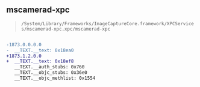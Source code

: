 ## mscamerad-xpc

> `/System/Library/Frameworks/ImageCaptureCore.framework/XPCServices/mscamerad-xpc.xpc/mscamerad-xpc`

```diff

-1873.0.0.0.0
-  __TEXT.__text: 0x18ea0
+1873.1.2.0.0
+  __TEXT.__text: 0x18ef8
   __TEXT.__auth_stubs: 0x760
   __TEXT.__objc_stubs: 0x36e0
   __TEXT.__objc_methlist: 0x1554

```
